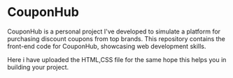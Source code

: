 # CouponHub
CouponHub is a personal project I've developed to simulate a platform for purchasing discount coupons from top brands. This repository contains the front-end code for CouponHub, showcasing web development skills.


Here i have uploaded the HTML,CSS file for the same hope this helps you in building your project.
